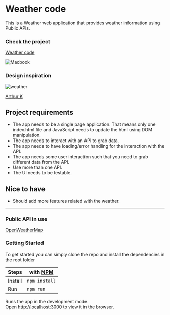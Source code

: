 # Weather code

This is a Weather web application that provides weather information using Public APIs.

### Check the project

[Weather code](https://claudiadewindt.github.io/Weather-code/)

![Macbook](https://user-images.githubusercontent.com/55986532/150647110-ac961ffe-d722-4fcc-88fe-a9f9144cccf9.png)


### Design inspiration

<img alt="weather" src="https://cdn.dribbble.com/users/2158940/screenshots/7118235/media/1ea59d43e8e99a529220bed091f8eb84.png?compress=1&resize=1200x900" />

[Arthur K](https://dribbble.com/thearthurk)

## Project requirements

- The app needs to be a single page application. That means only one index.html file and JavaScript needs to update the html using DOM manipulation.
- The app needs to interact with an API to grab data.
- The app needs to have loading/error handling for the interaction with the API.
- The app needs some user interaction such that you need to grab different data from the API.
- Use more than one API.
- The UI needs to be testable.

## Nice to have

- Should add more features related with the weather.

---

### Public API in use

[OpenWeatherMap](https://openweathermap.org/api) <br>

### Getting Started

To get started you can simply clone the repo and install the dependencies in the root folder

| Steps   | with [NPM](https://www.npmjs.com/) |
| ------- | ---------------------------------- |
| Install | `npm install`                      |
| Run     | `npm run`                      |

Runs the app in the development mode.<br />
Open [http://localhost:3000](http://localhost:3000) to view it in the browser.
